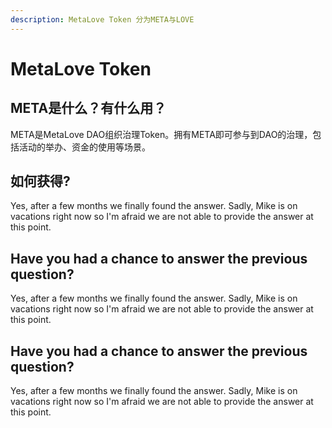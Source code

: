 ```yaml
---
description: MetaLove Token 分为META与LOVE
---
```


# MetaLove Token

## META是什么？有什么用？

META是MetaLove DAO组织治理Token。拥有META即可参与到DAO的治理，包括活动的举办、资金的使用等场景。

## 如何获得?

Yes, after a few months we finally found the answer. Sadly, Mike is on vacations right now so I'm afraid we are not able to provide the answer at this point.



## Have you had a chance to answer the previous question?

Yes, after a few months we finally found the answer. Sadly, Mike is on vacations right now so I'm afraid we are not able to provide the answer at this point.



## Have you had a chance to answer the previous question?

Yes, after a few months we finally found the answer. Sadly, Mike is on vacations right now so I'm afraid we are not able to provide the answer at this point.



